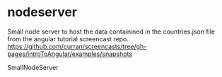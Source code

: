 nodeserver
==========
Small node server to host the data containined in the countries.json file from the angular tutorial screencast repo.
https://github.com/curran/screencasts/tree/gh-pages/introToAngular/examples/snapshots

SmallNodeServer
